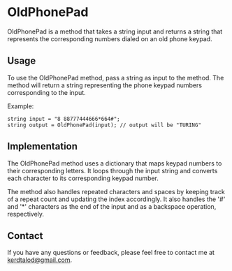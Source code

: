 # OldPhonePad
OldPhonePad is a method that takes a string input and returns a string that represents the corresponding numbers dialed on an old phone keypad.

## Usage
To use the OldPhonePad method, pass a string as input to the method. The method will return a string representing the phone keypad numbers corresponding to the input.

Example:

```
string input = "8 88777444666*664#";
string output = OldPhonePad(input); // output will be "TURING"
```

## Implementation
The OldPhonePad method uses a dictionary that maps keypad numbers to their corresponding letters. It loops through the input string and converts each character to its corresponding keypad number.

The method also handles repeated characters and spaces by keeping track of a repeat count and updating the index accordingly. It also handles the '#' and '*' characters as the end of the input and as a backspace operation, respectively.

## Contact
If you have any questions or feedback, please feel free to contact me at kerdtalod@gmail.com.
